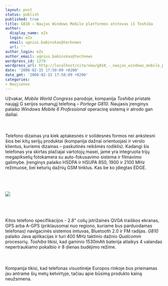 ```yaml
---
layout: post
status: publish
published: true
title: G810 – Naujas Windows Mobile platformos atstovas iš Toshiba
author:
  display_name: eZx
  login: eZx
  email: ugnius.babinskas@technews
  url: ''
author_login: eZx
author_email: ugnius.babinskas@technews
wordpress_id: 1279
wordpress_url: http://localhost/site/new/g810_-_naujas_windows_mobile_platformos_atstovas_is_toshiba/
date: '2008-02-15 17:50:09 +0200'
date_gmt: '2008-02-15 17:50:09 +0200'
categories:
- Naujienos
---
```

<p>Užvakar, <i>Mobile World Congress</i> parodoje, kompanija <i>Toshiba</i> pristatė naująjį G serijos sumanųjį telefoną – <i>Portege G810</i>. Naujasis įrenginys palaiko <i>Windows Mobile 6 Professional</i> operacinę sistemą ir atrodo gan dailiai.<br />
<br><br />
<br>Telefono dizainas yra kiek aptakesnės ir solidesnės formos nei ankstesni šios bei kitų serijų produktai (kompanija dažnai orientuojasi ir verslo klientus, kuriems dizainas – paskutinės reikšmės rodiklis). Kadangi šis telefonas yra skirtas plačiajai vartotojų masei, jame yra integruota trijų megapikselių fotokamera su auto-fokusavimo sistema ir filmavimo galimybe. Įrenginys palaiko HSDPA ir HSUPA 850, 1900 ir 2100 MHz režimuose, bei keturių dažnių GSM tinklus. Kas be ko įdiegtas EDGE.<br />
<br><br />
<br><br><img src="http://www.technews.lt/upl/Failai/toshiba_g810-IMG_5992.jpg"><br><br />
<br><br />
<br>Kitos telefono specifikacijos - 2.8&quot; colių įstrižainės QVGA traiškos ekranas, GPS arba A-GPS (priklausomai nuo regiono, kuriame bus parduodamas telefonas) navigacinės sistemos imtuvas, Bluetooth 2.0 ir FM radijas. <i>G810</i> palaiko Java aplikacijas ir turi 400 MHz taktinio dažnio <i>Qualcomm</i> procesorių. <i>Toshiba</i> tikisi, kad gaminio 1530mAh baterija atlaikys 4 valandas nepertraukiamo pokalbio ir 8 dienas budėjimo režime.<br />
<br><br />
<br>Kompanija tikisi, kad telefonas visuotinėje Europos rinkoje bus prieinamas jau antrame šių metų ketvirtyje, tačiau apie būsimą produkto kainą neužsimena.<br />
<br></p>

